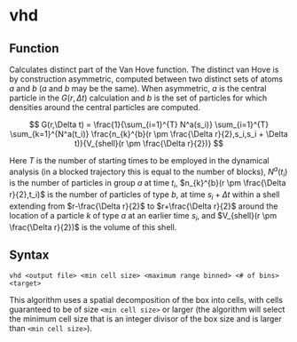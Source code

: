 <h1>vhd</h1>

<h2>Function</h2>

Calculates distinct part of the Van Hove function. The distinct van Hove is by construction asymmetric, computed between two distinct sets of atoms $a$ and $b$ ($a$ and $b$ may be the same). When asymmetric, $a$ is the central particle in the $G(r,\Delta t)$ calculation and $b$ is the set of particles for which densities around the central particles are computed.

$$  G(r,\Delta t) = \frac{1}{\sum_{i=1}^{T} N^a(s_i)} \sum_{i=1}^{T} \sum_{k=1}^{N^a(t_i)}  \frac{n_{k}^{b}(r \pm \frac{\Delta r}{2},s_i,s_i + \Delta t)}{V_{shell}(r \pm \frac{\Delta r}{2})} $$

Here $T$ is the number of starting times to be employed in the dynamical analysis (in a blocked trajectory this is equal to the number of blocks), $N^a(t_i)$ is the number of particles in group $a$ at time $t_i$, $n_{k}^{b}(r \pm \frac{\Delta r}{2},t_i)$ is the number of particles of type $b$, at time $s_i+\Delta t$ within a shell extending from $r-\frac{\Delta r}{2}$ to $r+\frac{\Delta r}{2}$ around the location of a particle $k$ of type $a$ at an earlier time $s_i$, and $V_{shell}(r \pm \frac{\Delta r}{2})$ is the volume of this shell.

<h2>Syntax</h2>

```
vhd <output file> <min cell size> <maximum range binned> <# of bins>
<target>
```

This algorithm uses a spatial decomposition of the box into cells, with cells guaranteed to be of size ``<min cell size>`` or larger (the algorithm will select the minimum cell size that is an integer divisor of the box size and is larger than ``<min cell size>``).
